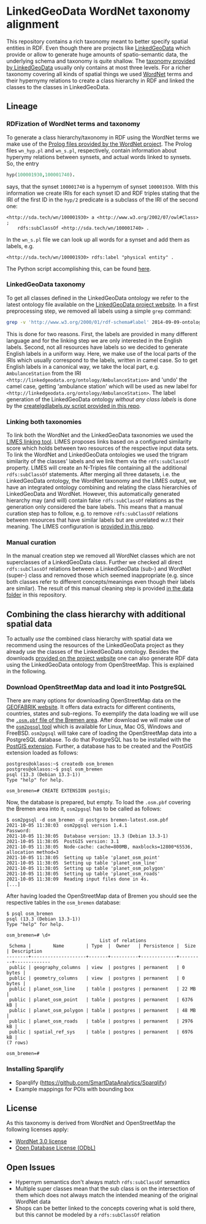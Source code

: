 # LinkedGeoData WordNet taxonomy alignment

This repository contains a rich taxonomy meant to better specify spatial entities in RDF. Even though there are projects like [LinkedGeoData](http://linkedgeodata.org) which provide or allow to generate huge amounts of spatio-semantic data, the underlying schema and taxonomy is quite shallow. The [taxonomy provided by LinkedGeoData](https://hobbitdata.informatik.uni-leipzig.de/LinkedGeoData/downloads.linkedgeodata.org/releases/2014-09-09/2014-09-09-ontology.sorted.nt.bz2) usually only contains at most three levels. For a richer taxonomy covering all kinds of spatial things we used [WordNet](https://wordnet.princeton.edu/) terms and their hypernymy relations to create a class hierarchy in RDF and linked the classes to the classes in LinkedGeoData.

## Lineage

### RDFization of WordNet terms and taxonomy

To generate a class hierarchy/taxonomy in RDF using the WordNet terms we make use of the [Prolog files provided by the WordNet project](https://wordnet.princeton.edu/documentation/prologdb5wn). The Prolog files `wn_hyp.pl` and `wn_s.pl`, respectively, contain information about hyperymy relations between synsets, and actual words linked to synsets. So, the entry

```Prolog
hyp(100001930,100001740).
```

says, that the synset `100001740` is a hypernym of synset `100001930`. With this information we create IRIs for each synset ID and RDF triples stating that the IRI of the first ID in the `hyp/2` predicate is a subclass of the IRI of the second one:

```Turtle
<http://sda.tech/wn/100001930> a <http://www.w3.org/2002/07/owl#Class> ;
    rdfs:subClassOf <http://sda.tech/wn/100001740> .
```

In the `wn_s.pl` file we can look up all words for a synset and add them as labels, e.g.

```Turtle
<http://sda.tech/wn/100001930> rdfs:label "physical entity" .
```

The Python script accomplishing this, can be found [here](scripts/mkclasses.py).

### LinkedGeoData taxonomy

To get all classes defined in the LinkedGeoData ontology we refer to the latest ontology file available on the [LinkedGeoData project website](https://hobbitdata.informatik.uni-leipzig.de/LinkedGeoData/downloads.linkedgeodata.org/releases/2014-09-09/2014-09-09-ontology.sorted.nt.bz2). In a first preprocessing step, we removed all labels using a simple `grep` command:

```bash
grep -v 'http://www.w3.org/2000/01/rdf-schema#label' 2014-09-09-ontology.sorted.nt > lgd_ontology_wo_labels.nt
```

This is done for two reasons. First, the labels are provided in many different language and for the linking step we are only interested in the English labels. Second, not all resources have labels so we decided to generate English labels in a uniform way. Here, we make use of the local parts of the IRIs which usually correspond to the labels, written in camel case. So to get English labels in a canonical way, we take the local part, e.g. `AmbulanceStation` from the IRI `<http://linkedgeodata.org/ontology/AmbulanceStation>` and 'undo' the camel case, getting 'ambulance station' which will be used as new label for `<http://linkedgeodata.org/ontology/AmbulanceStation>`. The label generation of the LinkedGeoData ontology _without any class labels_ is done by the [createlgdlabels.py script provided in this repo](scripts/createlgdlabels.py).

### Linking both taxonomies

To link both the WordNet and the LinkedGeoData taxonomies we used the [LIMES linking tool](https://github.com/dice-group/LIMES). LIMES proposes links based on a configured similarity score which holds between two resources of the respective input data sets. To link the WordNet and LinkedGeoData ontologies we used the trigram similarity of the classes' labels and we link them via the `rdfs:subClassOf` property. LIMES will create an N-Triples file containing all the additional `rdfs:subClassOf` statements. After merging all three datasets, i.e. the LinkedGeoData ontology, the WordNet taxonomy and the LIMES output, we have an integrated ontology combining and relating the class hierarchies of LinkedGeoData and WordNet. However, this automatically generated hierarchy may (and will) contain false `rdfs:subClassOf` relations as the generation only considered the bare labels. This means that a manual curation step has to follow, e.g. to remove `rdfs:subClassOf` relations between resources that have similar labels but are unrelated w.r.t their meaning. The LIMES configuration is [provided in this repo](config/limes_lgd_wn.xml).

### Manual curation

In the manual creation step we removed all WordNet classes which are not superclasses of a LinkedGeoData class. Further we checked all direct `rdfs:subClassOf` relations between a LinkedGeoData (sub-) and WordNet (super-) class and removed those which seemed inappropriate (e.g. since both classes refer to different concepts/meanings even though their labels are similar). The result of this manual cleaning step is provided [in the data folder](data/lgd_wn_taxonomy.ttl) in this repository.

## Combining the class hierarchy with additional spatial data

To actually _use_ the combined class hierarchy with spatial data we recommend using the resources of the LinkedGeoData project as they already use the classes of the LinkedGeoData ontology. Besides the downloads [provided on the project website](http://downloads.linkedgeodata.org/releases) one can also generate RDF data using the LinkedGeoData ontology from OpenStreetMap. This is explained in the following.

### Download OpenStreetMap data and load it into PostgreSQL

There are many options for downloading OpenStreetMap data on the [GEOFABRIK website](http://download.geofabrik.de/). It offers data extracts for different continents, countries, states and sub-regions. To exemplify the data loading we will use the [`.osm.pbf` file of the Bremen area](http://download.geofabrik.de/europe/germany/bremen-latest.osm.pbf). After download we will make use of the [`osm2pgsql` tool](https://osm2pgsql.org/) which is available for Linux, Mac OS, Windows and FreeBSD. `osm2pgsql` will take care of loading the OpenStreetMap data into a PostgreSQL database. To do that PostgreSQL has to be installed with the [PostGIS extension](http://postgis.net/). Further, a database has to be created and the PostGIS extension loaded as follows:

```
postgres@oklasos:~$ createdb osm_bremen
postgres@oklasos:~$ psql osm_bremen
psql (13.3 (Debian 13.3-1))
Type "help" for help.

osm_bremen=# CREATE EXTENSION postgis;
```

Now, the database is prepared, but empty. To load the `.osm.pbf` covering the Bremen area into it, `osm2pgsql` has to be called as follows:

```
$ osm2pgsql -d osm_bremen -U postgres bremen-latest.osm.pbf 
2021-10-05 11:38:03  osm2pgsql version 1.4.1
Password:
2021-10-05 11:38:05  Database version: 13.3 (Debian 13.3-1)
2021-10-05 11:38:05  PostGIS version: 3.1
2021-10-05 11:38:05  Node-cache: cache=800MB, maxblocks=12800*65536, allocation method=3
2021-10-05 11:38:05  Setting up table 'planet_osm_point'
2021-10-05 11:38:05  Setting up table 'planet_osm_line'
2021-10-05 11:38:05  Setting up table 'planet_osm_polygon'
2021-10-05 11:38:05  Setting up table 'planet_osm_roads'
2021-10-05 11:38:09  Reading input files done in 4s.
[...]
```

After having loaded the OpenStreetMap data of Bremen you should see the respective tables in the `osm_bremen` database:

```
$ psql osm_bremen
psql (13.3 (Debian 13.3-1))
Type "help" for help.

osm_bremen=# \d+
                                  List of relations
 Schema |        Name        | Type  |  Owner   | Persistence |  Size   | Description 
--------+--------------------+-------+----------+-------------+---------+-------------
 public | geography_columns  | view  | postgres | permanent   | 0 bytes | 
 public | geometry_columns   | view  | postgres | permanent   | 0 bytes | 
 public | planet_osm_line    | table | postgres | permanent   | 22 MB   | 
 public | planet_osm_point   | table | postgres | permanent   | 6376 kB | 
 public | planet_osm_polygon | table | postgres | permanent   | 48 MB   | 
 public | planet_osm_roads   | table | postgres | permanent   | 2976 kB | 
 public | spatial_ref_sys    | table | postgres | permanent   | 6976 kB | 
(7 rows)

osm_bremen=#
```

### Installing Sparqlify

- Sparqlify (https://github.com/SmartDataAnalytics/Sparqlify)
- Example mappings for POIs with bounding box

## License

As this taxonomy is derived from WordNet and OpenStreetMap the following licenses apply:

- [WordNet 3.0 license](https://wordnet.princeton.edu/license-and-commercial-use)
- [Open Database License (ODbL)](https://opendatacommons.org/licenses/odbl/)


## Open Issues

- Hypernym semantics don't always match `rdfs:subClassOf` semantics
- Multiple super classes mean that the sub class is on the intersection of them which does not always match the intended meaning of the original WordNet data
- Shops can be better linked to the concepts covering what is sold there, but this cannot be modeled by a `rdfs:subClassOf` relation
